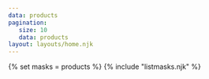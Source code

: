 ```yaml
---
data: products
pagination: 
   size: 10
   data: products
layout: layouts/home.njk
---
```


{% set masks = products %}
{% include "listmasks.njk" %}

